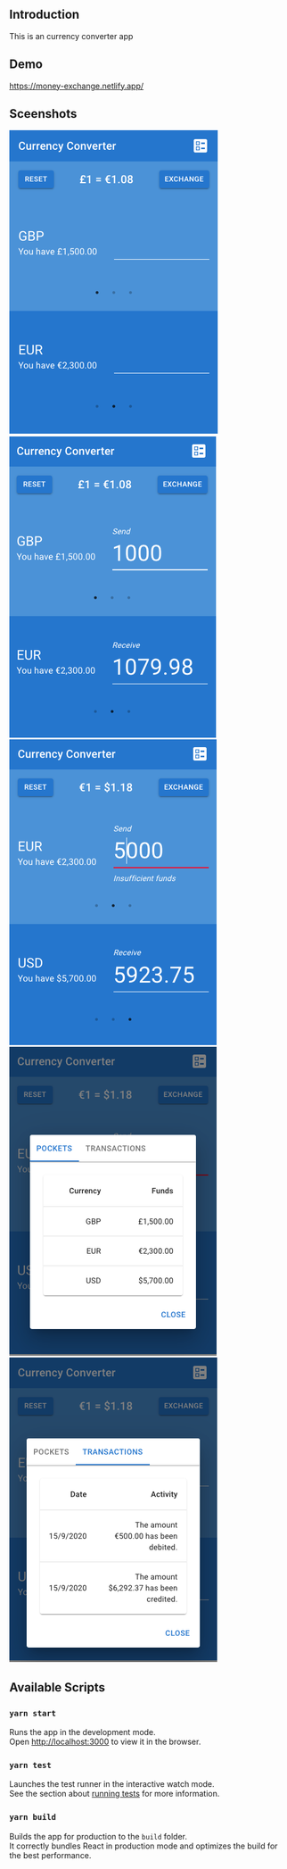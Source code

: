 ## Introduction

This is an currency converter app

## Demo

https://money-exchange.netlify.app/

## Sceenshots

<img src="./doc/1.png" />
<img src="./doc/2.png" />
<img src="./doc/3.png" />
<img src="./doc/4.png" />
<img src="./doc/5.png" />

## Available Scripts

### `yarn start`

Runs the app in the development mode.<br />
Open [http://localhost:3000](http://localhost:3000) to view it in the browser.

### `yarn test`

Launches the test runner in the interactive watch mode.<br />
See the section about [running tests](https://facebook.github.io/create-react-app/docs/running-tests) for more information.

### `yarn build`

Builds the app for production to the `build` folder.<br />
It correctly bundles React in production mode and optimizes the build for the best performance.
